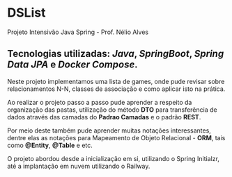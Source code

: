 # DSList
Projeto Intensivão Java Spring - Prof. Nélio Alves


## Tecnologias utilizadas: *Java*, *SpringBoot*, *Spring Data JPA* e *Docker Compose*.
Neste projeto implementamos uma lista de games, onde pude revisar sobre relacionamentos N-N, 
classes de associação e como aplicar isto na prática.

Ao realizar o projeto passo a passo pude aprender a respeito da organização das pastas, 
utilização do método **DTO** para transferência de dados através das camadas do **Padrao Camadas** e o padrão **REST**.

Por meio deste também pude aprender muitas notações interessantes, dentre elas as notações para Mapeamento de Objeto Relacional - **ORM**,
tais como **@Entity**, **@Table** e etc.

O projeto abordou desde a inicialização em si, utilizando o Spring Initialzr, até a implantação em nuvem utilizando o Railway.

